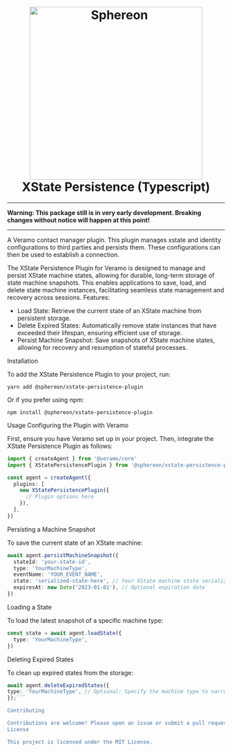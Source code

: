 <!--suppress HtmlDeprecatedAttribute -->
<h1 align="center">
  <br>
  <a href="https://www.sphereon.com"><img src="https://sphereon.com/content/themes/sphereon/assets/img/logo.svg" alt="Sphereon" width="400"></a>
  <br>XState Persistence (Typescript) 
  <br>
</h1>

---

**Warning: This package still is in very early development. Breaking changes without notice will happen at this point!**

---

A Veramo contact manager plugin. This plugin manages xstate and identity configurations to third parties and persists them. These configurations can then be used to establish a connection.

The XState Persistence Plugin for Veramo is designed to manage and persist XState machine states, allowing for durable, long-term storage of state machine snapshots. This enables applications to save, load, and delete state machine instances, facilitating seamless state management and recovery across sessions.
Features:

- Load State: Retrieve the current state of an XState machine from persistent storage.
- Delete Expired States: Automatically remove state instances that have exceeded their lifespan, ensuring efficient use of storage.
- Persist Machine Snapshot: Save snapshots of XState machine states, allowing for recovery and resumption of stateful processes.

Installation

To add the XState Persistence Plugin to your project, run:

```shell
yarn add @sphereon/xstate-persistence-plugin
```

Or if you prefer using npm:

```shell
npm install @sphereon/xstate-persistence-plugin
```

Usage
Configuring the Plugin with Veramo

First, ensure you have Veramo set up in your project. Then, integrate the XState Persistence Plugin as follows:

```typescript
import { createAgent } from '@veramo/core'
import { XStatePersistencePlugin } from '@sphereon/xstate-persistence-plugin'

const agent = createAgent({
  plugins: [
    new XStatePersistencePlugin({
      // Plugin options here
    }),
  ],
})
```

Persisting a Machine Snapshot

To save the current state of an XState machine:

```typescript
await agent.persistMachineSnapshot({
  stateId: 'your-state-id',
  type: 'YourMachineType',
  eventName: 'YOUR_EVENT_NAME',
  state: 'serialized-state-here', // Your XState machine state serialized as a string
  expiresAt: new Date('2023-01-01'), // Optional expiration date
})
```

Loading a State

To load the latest snapshot of a specific machine type:

```typescript
const state = await agent.loadState({
  type: 'YourMachineType',
})
```

Deleting Expired States

To clean up expired states from the storage:

````typescript
await agent.deleteExpiredStates({
type: 'YourMachineType', // Optional: Specify the machine type to narrow down the deletion
});```

Contributing

Contributions are welcome! Please open an issue or submit a pull request for any bugs, features, or improvements.
License

This project is licensed under the MIT License.
````
